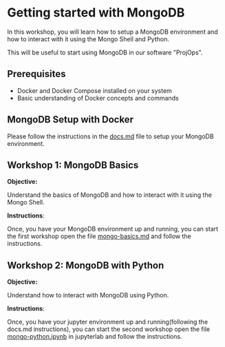 # Getting started with MongoDB

In this workshop, you will learn how to setup a MongoDB environment and how to interact with it using the Mongo Shell and Python.

This will be useful to start using MongoDB in our software "ProjOps".

## Prerequisites

- Docker and Docker Compose installed on your system
- Basic understanding of Docker concepts and commands

## MongoDB Setup with Docker

Please follow the instructions in the [docs.md](docs.md) file to setup your MongoDB environment.

## Workshop 1: MongoDB Basics

**Objective:** 

Understand the basics of MongoDB and how to interact with it using the Mongo Shell.

**Instructions**: 

Once, you have your MongoDB environment up and running, you can start the first workshop open the file [mongo-basics.md](mongo-basics.md) and follow the instructions.

## Workshop 2: MongoDB with Python

**Objective:**

Understand how to interact with MongoDB using Python.

**Instructions**:

Once, you have your jupyter environment up and running(following the docs.md instructions), you can start the second workshop open the file [mongo-python.ipynb](mongo-python.ipynb) in jupyterlab and follow the instructions.